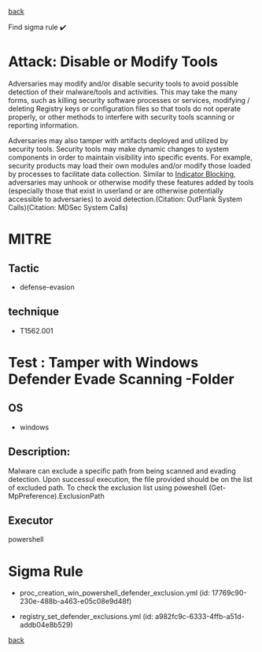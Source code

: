 
[back](../index.md)

Find sigma rule :heavy_check_mark: 

# Attack: Disable or Modify Tools 

Adversaries may modify and/or disable security tools to avoid possible detection of their malware/tools and activities. This may take the many forms, such as killing security software processes or services, modifying / deleting Registry keys or configuration files so that tools do not operate properly, or other methods to interfere with security tools scanning or reporting information.

Adversaries may also tamper with artifacts deployed and utilized by security tools. Security tools may make dynamic changes to system components in order to maintain visibility into specific events. For example, security products may load their own modules and/or modify those loaded by processes to facilitate data collection. Similar to [Indicator Blocking](https://attack.mitre.org/techniques/T1562/006), adversaries may unhook or otherwise modify these features added by tools (especially those that exist in userland or are otherwise potentially accessible to adversaries) to avoid detection.(Citation: OutFlank System Calls)(Citation: MDSec System Calls)

# MITRE
## Tactic
  - defense-evasion


## technique
  - T1562.001


# Test : Tamper with Windows Defender Evade Scanning -Folder
## OS
  - windows


## Description:
Malware can exclude a specific path from being scanned and evading detection. 
Upon successul execution, the file provided should be on the list of excluded path. 
To check the exclusion list using poweshell (Get-MpPreference).ExclusionPath 


## Executor
powershell

# Sigma Rule
 - proc_creation_win_powershell_defender_exclusion.yml (id: 17769c90-230e-488b-a463-e05c08e9d48f)

 - registry_set_defender_exclusions.yml (id: a982fc9c-6333-4ffb-a51d-addb04e8b529)



[back](../index.md)
